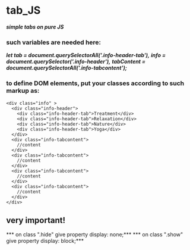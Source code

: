# tab_JS
***simple tabs on pure JS***

### such variables are needed here:

***let tab = document.querySelectorAll('.info-header-tab'),***
***info = document.querySelector('.info-header'),***
***tabContent = document.querySelectorAll('.info-tabcontent');***

### to define DOM elements, put your classes according to such markup as:

    <div class="info" >
      <div class="info-header">
        <div class="info-header-tab">Treatment</div>
        <div class="info-header-tab">Relaxation</div>
        <div class="info-header-tab">Nature</div>
        <div class="info-header-tab">Yoga</div>
      </div>
      <div class="info-tabcontent">
        //content
      </div>
      <div class="info-tabcontent">
        //content
      </div>
      <div class="info-tabcontent">
        //content
      </div>
      <div class="info-tabcontent">
        //content
      </div>
    </div>

## very important! 
*** on class ".hide" give property display: none;***
*** on class ".show" give property display: block;***
